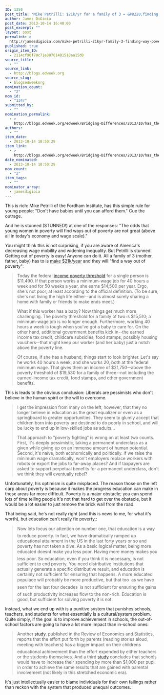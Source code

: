 ```yaml
---
ID: 1350
post_title: 'Mike Petrilli: $21k/yr for a family of 3 = &#8220;finding a way out of poverty&#8221;'
author: James DiGioia
post_date: 2013-10-14 16:40:00
post_excerpt: ""
layout: post
permalink: >
  http://jamesdigioia.com/mike-petrilli-21kyr-family-3-finding-way-poverty/
published: true
origin_item_ID:
  - 2114cf90f78c71e88701481518aa15d0
source_title:
  - ""
source_link:
  - http://blogs.edweek.org
source_slug:
  - blogsedweekorg
nomination_count:
  - "2"
nom_id:
  - "1347"
submitted_by:
  - ""
nomination_permalink:
  - >
    http://blogs.edweek.org/edweek/Bridging-Differences/2013/10/has_the_left_lost_faith_in_upw.html
authors:
  - ""
item_date:
  - 2013-10-14 18:50:29
item_link:
  - >
    http://blogs.edweek.org/edweek/Bridging-Differences/2013/10/has_the_left_lost_faith_in_upw.html
date_nominated:
  - 2013-10-14 18:50:29
nom_count:
  - "2"
item_tags:
  - ""
nominator_array:
  - jamesdigioia
---
```

This is rich: Mike Petrilli of the Fordham Institute, has this simple rule for young people: "Don't have babies until you can afford them." Cue the outrage.

And he is stunned (STUNNED!) at one of the responses: "The odds that young women in poverty will find ways out of poverty are not great (above all in today's economy and wage scale)."

You might think this is not surprising, if you are aware of America's decreasing wage mobility and widening inequality. But Petrilli is stunned. Getting out of poverty is easy! Anyone can do it. All a family of 3 (mother, father, baby) has to is [make $21k/year][1] and they will "find a way out of poverty":

<!--more-->

> Today the federal [income poverty threshold][2] for a single person is $11,490. If that person works a minimum-wage job for 40 hours a week and for 50 weeks a year, she earns $14,500 per year. Ergo, she's not poor, at least according to the official definition. (To be sure, she's not living the high life either--and is almost surely sharing a home with family or friends to make ends meet.)
> 
> What if this worker has a baby? Now things get much more challenging. The poverty threshold for a family of two is $15,510; a minimum-wage job is no longer enough. Furthermore, working 40 hours a week is tough when you've got a baby to care for. On the other hand, additional government benefits kick in--the earned income tax credit, childcare subsidies, food stamps, possibly housing vouchers--that might keep our worker (and her baby) just a notch above the poverty line.
> 
> Of course, if she has a husband, things start to look brighter. Let's say he works 40 hours a week, and she works 20, both at the federal minimum wage. That gives them an income of $21,750--above the poverty threshold of $19,530 for a family of three--not including the earned-income tax credit, food stamps, and other government benefits.

This is leads to the obvious conclusion: Liberals are pessimists who don't believe in the human spirit or the will to overcome.

> I get the impression from many on the left, however, that they no longer believe in education as the great equalizer or even as a springboard to greater opportunities. They seem to glumly accept that children born into poverty are destined to do poorly in school, and will be lucky to end up in low-skilled jobs as adults...
> 
> That approach to "poverty fighting" is wrong on at least two counts. First, it's deeply pessimistic, taking a permanent underclass as a given while giving up on an immense amount of human potential. Second, it's naïve, both economically and politically. If we raise the minimum wage dramatically, won't employers replace workers with robots or export the jobs to far-away places? And if taxpayers are asked to support perpetual benefits for a permanent underclass, don't we think they will eventually rebel?

Unfortunately, his optimism is quite misplaced. The reason those on the left carp about poverty is because it makes the progress education can make in these areas far more difficult. Poverty is a major obstacle; you can spend lots of time telling people it's not that hard to get over the obstacle, but it would be a lot easier to just remove the brick wall from the road.

That being said, he's not really right (and this is news to me, for what it's worth), but education [can't really fix poverty.][3]:

> Now lets focus our attention on number one, that education is a way to reduce poverty. In fact, we have dramatically ramped up educational attainment in the US in the last forty years or so and poverty has not taken a dive. As a basic logical matter, being more educated doesnt make you less poor. Having more money makes you less poor. So education, even if you think it is necessary, is not sufficient to end poverty. You need distributive institutions that actually generate a specific distributive result, and education is certainly not sufficient for ensuring that happens. A more educated populace will probably be more productive, but that too  as we have seen for the last four decades  is not sufficient for ensuring the gains of such productivity increases flow to the non-rich. Education is good, but sufficient for solving poverty it is not.

Instead, what we end up with is a punitive system that punishes schools, teachers, and students for what essentially is a cultural/system problem. Quite simply, if the goal is to improve achievement in schools, the out-of-school factors are going to have a lot more impact than in-school ones:

> Another [study][4], published in the Review of Economics and Statistics, reports that the effort put forth by parents (reading stories aloud, meeting with teachers) has a bigger impact on their childrens educational achievement than the effort expended by either teachers or the students themselves. And a third [study][5] concludes that schools would have to increase their spending by more than $1,000 per pupil in order to achieve the same results that are gained with parental involvement (not likely in this stretched economic era).

It's just intellectually easier to blame individuals for their own failings rather than reckon with the system that produced unequal outcomes.

 [1]: http://blogs.edweek.org/edweek/Bridging-Differences/2013/10/has_the_left_lost_faith_in_upw.html
 [2]: http://aspe.hhs.gov/poverty/13poverty.cfm
 [3]: http://mattbruenig.com/2013/09/21/education-and-poverty-again/
 [4]: http://anniemurphypaul.us2.list-manage.com/track/click?u=bc04df008d4705e4e77c2eb35&id=96fa4e4e79&e=c73b114bbb
 [5]: http://anniemurphypaul.us2.list-manage1.com/track/click?u=bc04df008d4705e4e77c2eb35&id=55546b7b0f&e=c73b114bbb